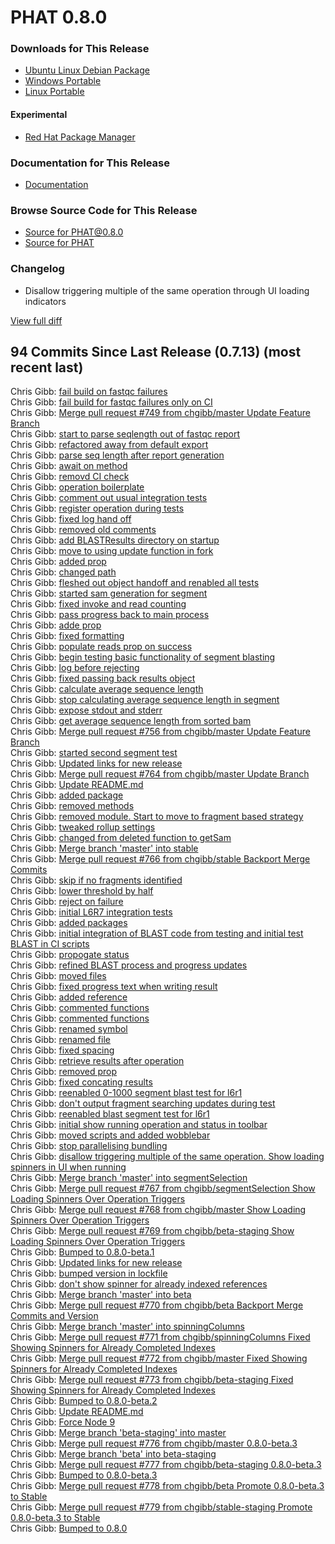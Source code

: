 # PHAT 0.8.0
### Downloads for This Release 
* [Ubuntu Linux Debian Package](https://github.com/chgibb/PHAT/releases/download/0.8.0/phat_0.8.0_amd64.deb)  
* [Windows Portable](https://github.com/chgibb/PHAT/releases/download/0.8.0/phat-win32-x64-portable.zip)  
* [Linux Portable](https://github.com/chgibb/PHAT/releases/download/0.8.0/phat-linux-x64-portable.tar.gz)
#### Experimental
* [Red Hat Package Manager](https://github.com/chgibb/PHAT/releases/download/0.8.0/phat-0.8.0.x86_64.rpm)

### Documentation for This Release
* [Documentation](https://chgibb.github.io/PHATDocs/docs/releases/0.8.0/home)

### Browse Source Code for This Release
* [Source for PHAT@0.8.0](https://github.com/chgibb/PHAT/tree/0.8.0)
* [Source for PHAT](https://github.com/chgibb/PHAT)

### Changelog
* Disallow triggering multiple of the same operation through UI loading indicators  
  
[View full diff](https://github.com/chgibb/PHAT/compare/0.7.13...0.8.0) 
  
## 94 Commits Since Last Release (0.7.13) (most recent last)  
Chris Gibb: [fail build on fastqc failures](https://github.com/chgibb/PHAT/commit/7876cfe37d858d6c96ac54cdec63aba41cee87e5)  
Chris Gibb: [fail build for fastqc failures only on CI](https://github.com/chgibb/PHAT/commit/7c6f5f2d25627b4a9ed01f8524e0ff0e4fd180ca)  
Chris Gibb: [Merge pull request #749 from chgibb/master  Update Feature Branch](https://github.com/chgibb/PHAT/commit/24bb816cc01b400d836b8fd6431097fea8ed3331)  
Chris Gibb: [start to parse seqlength out of fastqc report](https://github.com/chgibb/PHAT/commit/6a970a5a0cdb26fcfb0c8c06b5a5cb735bd4f7ba)  
Chris Gibb: [refactored away from default export](https://github.com/chgibb/PHAT/commit/2355febdce6cde071eb1d7e7cfdd9a88776c2f1f)  
Chris Gibb: [parse seq length after report generation](https://github.com/chgibb/PHAT/commit/af959e9d7d27c8cfa90c387a5a59a66cac8ca637)  
Chris Gibb: [await on method](https://github.com/chgibb/PHAT/commit/cf60f43148b79dc72cb061dbff1832e91fc44a78)  
Chris Gibb: [removd CI check](https://github.com/chgibb/PHAT/commit/aafb6b63fbdd4dfb8674fca71944dac7d276c3b2)  
Chris Gibb: [operation boilerplate](https://github.com/chgibb/PHAT/commit/1a44c2cdc391b2a1d5dd808de29542fa71b5c3c5)  
Chris Gibb: [comment out usual integration tests](https://github.com/chgibb/PHAT/commit/eac43729fee9373b8c83ad4fd58ea5b459f5d553)  
Chris Gibb: [register operation during tests](https://github.com/chgibb/PHAT/commit/4370976997af21fee7799af5d26aa971eedf42e0)  
Chris Gibb: [fixed log hand off](https://github.com/chgibb/PHAT/commit/ed4b6972b484b138a8c9e56440ad02b06f5e5396)  
Chris Gibb: [removed old comments](https://github.com/chgibb/PHAT/commit/6c43e3b43bb0322e5ad5777427db61ac42822833)  
Chris Gibb: [add BLASTResults directory on startup](https://github.com/chgibb/PHAT/commit/54f2e0232248c3122797fbc715bce57f7ef6e5ba)  
Chris Gibb: [move to using update function in fork](https://github.com/chgibb/PHAT/commit/be6ba46e85d45756e43973fffda4a3496d32e164)  
Chris Gibb: [added prop](https://github.com/chgibb/PHAT/commit/cf92428ea7958331b83d05e178edf8c10885b746)  
Chris Gibb: [changed path](https://github.com/chgibb/PHAT/commit/16a6393f6034b932cb09f1105a3eb4e32f0c2aa1)  
Chris Gibb: [fleshed out object handoff and renabled all tests](https://github.com/chgibb/PHAT/commit/85503d35c5c59bf9a993bc5bc0c7092aafc8e9b7)  
Chris Gibb: [started sam generation for segment](https://github.com/chgibb/PHAT/commit/229252c56318cf78d86343d1248e378b93ac09e4)  
Chris Gibb: [fixed invoke and read counting](https://github.com/chgibb/PHAT/commit/9e11d124bcfb3b3305bf685a43157f890b1b347b)  
Chris Gibb: [pass progress back to main process](https://github.com/chgibb/PHAT/commit/94bb167cfdf189f21c20afd9059abf87bd42af5e)  
Chris Gibb: [adde prop](https://github.com/chgibb/PHAT/commit/c4e1a0b8416232662eb9b8eaf35d345a7508a65a)  
Chris Gibb: [fixed formatting](https://github.com/chgibb/PHAT/commit/9448631bac2e1c0142031797742d0642a4ab4814)  
Chris Gibb: [populate reads prop on success](https://github.com/chgibb/PHAT/commit/6398f57184ad0c83ac0461ddf0978dc23b0e0175)  
Chris Gibb: [begin testing basic functionality of segment blasting](https://github.com/chgibb/PHAT/commit/f2856aa552912ca7db60fc1c60a87454a1167895)  
Chris Gibb: [log before rejecting](https://github.com/chgibb/PHAT/commit/377791b2ae8a0b057ca052b2c3ecb62c295c89b3)  
Chris Gibb: [fixed passing back results object](https://github.com/chgibb/PHAT/commit/0bb2c6613b08390f2505b33ea3b71cd2c1db0de0)  
Chris Gibb: [calculate average sequence length](https://github.com/chgibb/PHAT/commit/1cda9c65756993c968cfe1a5fe194574c8e9a1e2)  
Chris Gibb: [stop calculating average sequence length in segment](https://github.com/chgibb/PHAT/commit/5629070fa449967b2f9d34572fc4a005414c9568)  
Chris Gibb: [expose stdout and stderr](https://github.com/chgibb/PHAT/commit/8f61631b119995fe674fe62aea903186ba308720)  
Chris Gibb: [get average sequence length from sorted bam](https://github.com/chgibb/PHAT/commit/bc1625aa7f61bf6a90fb3d1a1d689f647882873f)  
Chris Gibb: [Merge pull request #756 from chgibb/master  Update Feature Branch](https://github.com/chgibb/PHAT/commit/5b4a1846d029ea58d693ab6b65e151da55224a5f)  
Chris Gibb: [started second segment test](https://github.com/chgibb/PHAT/commit/7a60c29edd39cbd78d28172567c18ecb592e5e98)  
Chris Gibb: [Updated links for new release](https://github.com/chgibb/PHAT/commit/beb81b1b96e32bb51863d347b29f91a94a5292ea)  
Chris Gibb: [Merge pull request #764 from chgibb/master  Update Branch](https://github.com/chgibb/PHAT/commit/fd5c26d3104026aa7c546339bfb7cabedeb114d2)  
Chris Gibb: [Update README.md](https://github.com/chgibb/PHAT/commit/b3530069d09d07171c10d0fa5c9d6e80b07dd287)  
Chris Gibb: [added package](https://github.com/chgibb/PHAT/commit/376de7bed1f70a0dea1ec07d1827b3ce38410ec9)  
Chris Gibb: [removed methods](https://github.com/chgibb/PHAT/commit/aaa866d3b984d25bf0c85f1f3643c44034d57f54)  
Chris Gibb: [removed module. Start to move to fragment based strategy](https://github.com/chgibb/PHAT/commit/18cb28a4237a2411688a3b314538496f402c39f3)  
Chris Gibb: [tweaked rollup settings](https://github.com/chgibb/PHAT/commit/4553bb35ef2a4ead233afbee016a29e60cb7acdc)  
Chris Gibb: [changed from deleted function to getSam](https://github.com/chgibb/PHAT/commit/1b98449ec9da31efc07767a09e48a43dbe9bb009)  
Chris Gibb: [Merge branch 'master' into stable](https://github.com/chgibb/PHAT/commit/07f3a7f0440cd7b61cd5926e8af422850e6797bd)  
Chris Gibb: [Merge pull request #766 from chgibb/stable  Backport Merge Commits](https://github.com/chgibb/PHAT/commit/910af9590c88e44f25a324fdb551c5ccec27cc93)  
Chris Gibb: [skip if no fragments identified](https://github.com/chgibb/PHAT/commit/f26626897e8da4f73d72f09c8fdd327905ab4bb4)  
Chris Gibb: [lower threshold by half](https://github.com/chgibb/PHAT/commit/717440ef0c58aea1cf658f4774dbbb38fd661762)  
Chris Gibb: [reject on failure](https://github.com/chgibb/PHAT/commit/c82ed521b92e1f96a4f6dd549ccd7ede7b339739)  
Chris Gibb: [initial L6R7 integration tests](https://github.com/chgibb/PHAT/commit/a58380d7730d4fbb06299835d0364dd89a71bede)  
Chris Gibb: [added packages](https://github.com/chgibb/PHAT/commit/a60b665f1711e9c100918be75e9d9f065c85f26b)  
Chris Gibb: [initial integration of BLAST code from testing and initial test BLAST in CI scripts](https://github.com/chgibb/PHAT/commit/8a316c5bc16ec88e094e70c7a172a13156065023)  
Chris Gibb: [propogate status](https://github.com/chgibb/PHAT/commit/23e75a7404543d59f09a67f851c16cc26ba0f6d2)  
Chris Gibb: [refined BLAST process and progress updates](https://github.com/chgibb/PHAT/commit/1f2ee08eec6e93149d84a9cc7adb66eef36a724c)  
Chris Gibb: [moved files](https://github.com/chgibb/PHAT/commit/a079294a03d3cf5517bccf855fb4331c365f1fb0)  
Chris Gibb: [fixed progress text when writing result](https://github.com/chgibb/PHAT/commit/7519c7b9ed5d1caf86f913d7ed6d4f26f65a4c0c)  
Chris Gibb: [added reference](https://github.com/chgibb/PHAT/commit/2a61943e1977dcf6ea6847a7f7b4afe57952335b)  
Chris Gibb: [commented functions](https://github.com/chgibb/PHAT/commit/d1952632887c56f0e2501dfd8e8c3fbec006f6df)  
Chris Gibb: [commented functions](https://github.com/chgibb/PHAT/commit/84691a48a5a1b9a31cc0a7113bd4b059e7b8a70c)  
Chris Gibb: [renamed symbol](https://github.com/chgibb/PHAT/commit/1bdbad4ac6b9ce0ce9695ef8a920afe1f482f75c)  
Chris Gibb: [renamed file](https://github.com/chgibb/PHAT/commit/ad109adf65583651e2ff2aa6706a68d26e9266b0)  
Chris Gibb: [fixed spacing](https://github.com/chgibb/PHAT/commit/551550c6cbbff5ca51467933a1060b8c1c481a7c)  
Chris Gibb: [retrieve results after operation](https://github.com/chgibb/PHAT/commit/c61520e7876b5d66b33067b91395fd7172626fe7)  
Chris Gibb: [removed prop](https://github.com/chgibb/PHAT/commit/3be416c68dc81cbb4826b561e8290e034780015e)  
Chris Gibb: [fixed concating results](https://github.com/chgibb/PHAT/commit/cbb52d92a2e08016828cde47393033699c474cfc)  
Chris Gibb: [reenabled 0-1000 segment blast test for l6r1](https://github.com/chgibb/PHAT/commit/07e106860f94957c6606466d889cc4a204763e2d)  
Chris Gibb: [don't output fragment searching updates during test](https://github.com/chgibb/PHAT/commit/812900d5439ea4667de945fd37d93b7375973073)  
Chris Gibb: [reenabled blast segment test for l6r1](https://github.com/chgibb/PHAT/commit/5b42c95c4825fc452d6aac540e0abd54a3bfef80)  
Chris Gibb: [initial show running operation and status in toolbar](https://github.com/chgibb/PHAT/commit/69d5d1d9503b116368ea7db42a0862503e87ace9)  
Chris Gibb: [moved scripts and added wobblebar](https://github.com/chgibb/PHAT/commit/cbe5a0d3a61379458435dd41e105ea3967bfeabd)  
Chris Gibb: [stop parallelising bundling](https://github.com/chgibb/PHAT/commit/9c345ad1d3d55cd2c5854aede202f25969925d6e)  
Chris Gibb: [disallow triggering multiple of the same operation. Show loading spinners in UI when running](https://github.com/chgibb/PHAT/commit/5c2194bfdb009aef43054fe3f67228770c521931)  
Chris Gibb: [Merge branch 'master' into segmentSelection](https://github.com/chgibb/PHAT/commit/7d2dba418ee413a30fecd63afead1b8442deb879)  
Chris Gibb: [Merge pull request #767 from chgibb/segmentSelection  Show Loading Spinners Over Operation Triggers](https://github.com/chgibb/PHAT/commit/16f018cafd64acd175e55c73d612ed07d3bcf74f)  
Chris Gibb: [Merge pull request #768 from chgibb/master  Show Loading Spinners Over Operation Triggers](https://github.com/chgibb/PHAT/commit/d9675c5359494cd8d28e979d10c6d132fa7f414a)  
Chris Gibb: [Merge pull request #769 from chgibb/beta-staging   Show Loading Spinners Over Operation Triggers](https://github.com/chgibb/PHAT/commit/07dbdd8b95ac2c9f81265fb693d106a3de136ec4)  
Chris Gibb: [Bumped to 0.8.0-beta.1](https://github.com/chgibb/PHAT/commit/d395310b58f69f4794ea63f94bc15718121219e2)  
Chris Gibb: [Updated links for new release](https://github.com/chgibb/PHAT/commit/61243f6704527272881ebdc5cef388302bc1ef4c)  
Chris Gibb: [bumped version in lockfile](https://github.com/chgibb/PHAT/commit/212251b717ba2cec466876d42caf4395de8d0bc1)  
Chris Gibb: [don't show spinner for already indexed references](https://github.com/chgibb/PHAT/commit/c818230d8716b893cf517ea35622c704b670cab7)  
Chris Gibb: [Merge branch 'master' into beta](https://github.com/chgibb/PHAT/commit/a1420d8a607dedaad119d4a3c402a3a3aec5deb6)  
Chris Gibb: [Merge pull request #770 from chgibb/beta  Backport Merge Commits and Version](https://github.com/chgibb/PHAT/commit/719ad43f371b8def7bfda4a8d79a96c037597e76)  
Chris Gibb: [Merge branch 'master' into spinningColumns](https://github.com/chgibb/PHAT/commit/7ed597a12a36bb896950640d8bdde9853ddecf6e)  
Chris Gibb: [Merge pull request #771 from chgibb/spinningColumns  Fixed Showing Spinners for Already Completed Indexes](https://github.com/chgibb/PHAT/commit/853e6e4ffad12d978d949e60c697b85caf16fa5e)  
Chris Gibb: [Merge pull request #772 from chgibb/master   Fixed Showing Spinners for Already Completed Indexes](https://github.com/chgibb/PHAT/commit/2e138cbd748b2689df23c9bceff8680724f760ff)  
Chris Gibb: [Merge pull request #773 from chgibb/beta-staging  Fixed Showing Spinners for Already Completed Indexes](https://github.com/chgibb/PHAT/commit/915979ddb5aa2c6812e88bba94229cf2e6a05617)  
Chris Gibb: [Bumped to 0.8.0-beta.2](https://github.com/chgibb/PHAT/commit/94f6e3f3ae45db2af79ee4bbe817656cded15bed)  
Chris Gibb: [Update README.md](https://github.com/chgibb/PHAT/commit/76c512dcde94b86b333047a69547d2a2b5cc604e)  
Chris Gibb: [Force Node 9](https://github.com/chgibb/PHAT/commit/83542d0b7cfb9bedb7e83d70f8cd47b03b6e2cc8)  
Chris Gibb: [Merge branch 'beta-staging' into master](https://github.com/chgibb/PHAT/commit/7e2fbc94320dc2b348b803f29be5edd70f80dd71)  
Chris Gibb: [Merge pull request #776 from chgibb/master  0.8.0-beta.3](https://github.com/chgibb/PHAT/commit/fb69ffbd202c8fc877c3af8a4cabc6578dda5ae4)  
Chris Gibb: [Merge branch 'beta' into beta-staging](https://github.com/chgibb/PHAT/commit/ce1661db50391e5ba4f34558e7e58921c813d114)  
Chris Gibb: [Merge pull request #777 from chgibb/beta-staging  0.8.0-beta.3](https://github.com/chgibb/PHAT/commit/fc28190633b63339bad684ce8ab58a0a0c7a8abe)  
Chris Gibb: [Bumped to 0.8.0-beta.3](https://github.com/chgibb/PHAT/commit/3ae541ca89ee1a95119bdda8c0b133ccb7d2f28a)  
Chris Gibb: [Merge pull request #778 from chgibb/beta  Promote 0.8.0-beta.3 to Stable](https://github.com/chgibb/PHAT/commit/2c93c36cc12a4b4d27ad825f5ba670fe4c7ea5fb)  
Chris Gibb: [Merge pull request #779 from chgibb/stable-staging  Promote 0.8.0-beta.3 to Stable](https://github.com/chgibb/PHAT/commit/5b1a93d45645dceec05912c213986342fcd7459f)  
Chris Gibb: [Bumped to 0.8.0](https://github.com/chgibb/PHAT/commit/6fbeba6edff21ede5e3465beda5117ebb44c5334)  
